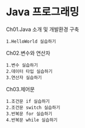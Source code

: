 # Java 프로그래밍
Ch01.Java 소개 및 개발환경 구축

    1.HelloWorld 실습하기

Ch02.변수와 연산자

    1.변수 실습하기
    2.데이터 타입 실습하기
    3.연산자 실습하기

Ch03.제어문

    1.조건문 if 실습하기
    2.조건문 switch 실습하기
    3.반복문 for 실습하기
    4.반복문 while 실습하기
